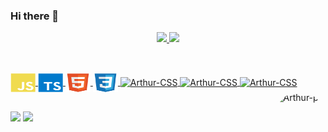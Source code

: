 ### Hi there 👋

<div align="center">
  <a href="https://github.com/arthurcommodore">
  <img height="180em" src="https://github-readme-stats.vercel.app/api?username=arthurcommodore&show_icons=true&theme=nord&include_all_commits=true&count_private=true"/>
  <img height="180em" src="https://github-readme-stats.vercel.app/api/top-langs/?username=arthurcommodore&layout=compact&langs_count=7&theme=nord"/>
</div>
  
  ##
  
<div style="display: inline_block"><br>
  <img align="center" alt="Arthur-Js" height="30" width="40" src="https://raw.githubusercontent.com/devicons/devicon/master/icons/javascript/javascript-plain.svg">
  <img align="center" alt="Arthur-Ts" height="30" width="40" src="https://raw.githubusercontent.com/devicons/devicon/master/icons/typescript/typescript-plain.svg">
  <img align="center" alt="Arthur-HTML" height="30" width="40" src="https://raw.githubusercontent.com/devicons/devicon/master/icons/html5/html5-original.svg">
  <img align="center" alt="Arthur-CSS" height="30" width="40" src="https://raw.githubusercontent.com/devicons/devicon/master/icons/css3/css3-original.svg">
  <img align="center" alt="Arthur-CSS" height="30" width="40" src="https://cdn.jsdelivr.net/gh/devicons/devicon/icons/elixir/elixir-original.svg" />
  <img align="center" alt="Arthur-CSS" height="30" width="40" src="https://cdn.jsdelivr.net/gh/devicons/devicon/icons/java/java-original.svg" />
   <img align="center" alt="Arthur-CSS" height="30" width="40"  src="https://cdn.jsdelivr.net/gh/devicons/devicon/icons/c/c-original.svg" />
  <img align="right" alt="Arthur-pic" height="150" style="border-radius:50px;" src="https://user-images.githubusercontent.com/72472078/135166980-5ee377e5-2e89-4ac3-b3d2-b22f39c4d7f5.png">
</div>
 <br>
  
 <div> 

  <a href = "mailto:arhurdeveloper@gmail.com"><img src="https://img.shields.io/badge/-Gmail-%23333?style=for-the-badge&logo=gmail&logoColor=white" target="_blank"></a>
  <a href="https://www.linkedin.com/in/arthur-maur%C3%ADcio-santos-amaral-6b5859217" target="_blank"><img src="https://img.shields.io/badge/-LinkedIn-%230077B5?style=for-the-badge&logo=linkedin&logoColor=white" target="_blank"></a> 
